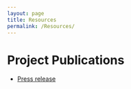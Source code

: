 ```yaml
---
layout: page
title: Resources
permalink: /Resources/
---
```



# Project Publications

- [Press release](/biodiversity/assets/press_release_NatureToday.pdf)
